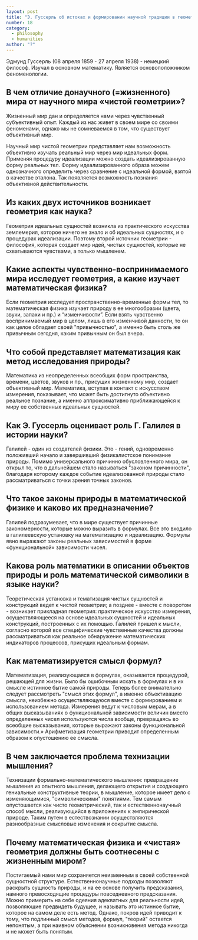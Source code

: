 ```yaml
---
layout: post
title: "Э. Гуссерль об истоках и формировании научной традиции в геометрии, о жизненном мире и математизации природы Галилеем (истоки, предпосылки и результаты математизации) (для математиков и физиков)"
number: 18
category:
  - philosophy
  - humanities
author: "?"
---
```


Эдмунд Гуссерль (08 апреля 1859 - 27 апреля 1938) - немецкий философ. Изучал в основном математику. Является основоположником феноменологии.

## В чем отличие донаучного (=жизненного) мира от научного мира «чистой геометрии»? 
Жизненный мир дан и определяется нами через чувственный субъективный опыт. Каждый из нас живет в своем мире со своими феноменами, однако мы не сомневаемся в том, что существует объективный мир.

Научный мир чистой геометрии представляет нам возможность объективно изучать реальный мир через мир идеальных форм. Применяя процедуру идеализации можно создать идеализированную форму реальных тел. Форму идеализированного образа можем однозначного определить через сравнение с идеальной формой, взятой в качестве эталона. Так появляется возможность познания объективной действительности.  

## Из каких двух источников возникает геометрия как наука? 
Геометрия идеальных сущностей возникла из практического искусства землемерия, которое ничего не знало и об идеальных сущностях, и о процедурах идеализации. Поэтому второй источник геометрии - философия, которая создает мир идей, чистых сущностей, которые не схватываются чувствами, а только мышленем.

## Какие аспекты чувственно-воспринимаемого мира исследует геометрия, а какие изучает математическая физика? 
Если геометрия исследует пространственно-временные  формы тел, то математическая физика изучает природу в ее многообразии (цвета, звуки, запахи и пр.) и “изменчивости”. Если взять чувственно воспринимаемый мир в целом, лишь в его изменчивой данности, то он как целое обладает своей "привычностью", а именно быть столь же привычным сегодня, каким привычным он был вчера.

## Что собой представляет математизация как метод исследования природы? 
Математика из неопределенных всеобщих форм пространства,  времени, цветов, звуков и пр., присущих жизненному мир, создает   объективный мир. Математика, вступая в контакт с искусством измерения, показывает, что может быть достигнуто объективно реальное познание, а именно аппроксимативно приближающейся к миру ее собственных идеальных сущностей.

## Как Э. Гуссерль оценивает роль Г. Галилея в истории науки? 
Галилей - один из  создателей физики. Это - гений, одновременно положивший начало и завершивший физикалистское понимание природы. Помимо универсального причинно обусловленного мира, он открыл то, что в дальнейшем стало называться "законом причинности", благодаря которому каждое событие идеализованной природы стало рассматриваться с точки зрения точных законов.

## Что такое законы природы в математической физике и каково их предназначение? 
Галилей подразумевает, что в мире существует причинные закономерности, которые можно  выразить в формулах. Все это входило в галилеевскую установку на математизацию и идеализацию. Формулы явно выражают законы реальных зависимостей в форме «функциональной» зависимости чисел. 

## Какова роль математики в описании объектов природы и роль математической символики в языке науки? 
Теоретическая установка и тематизация чистых сущностей и конструкций ведет к чистой геометрии; а позднее - вместе с поворотом - возникает прикладная геометрия: практическое искусство измерения, осуществляющееся на основе идеальных сущностей и идеальных конструкций, построенных с их помощью. Галилей пришел к мысли, согласно которой все специфические чувственные качества должны рассматриваться как реальное обнаружение математических индикаторов процессов, присущих идеальным формам.

## Как математизируется смысл формул? 
Математизация, реализующаяся в формулах, оказывается процедурой, решающей для жизни. Было бы ошибочным искать в формулах и в их смысле истинное бытие самой природы. Теперь более внимательно следует рассмотреть "смысл этих формул", а именно объективацию смысла, неизбежно осуществляющуюся вместе с формированием и использованием метода. Измерения ведут к числовым мерам, а в общих высказываниях о функциональной зависимости величин вместо определенных чисел используются числа вообще, превращаясь во всеобщие высказывания, которые выражают законы функциональной зависимости.» Арифметизация геометрии приводит определенным образом к опустошению ее смысла.

## В чем заключается проблема технизации мышления? 
Технизации формально-математического мышления: превращение мышления из опытного мышления, делающего открытия и создающего гениальные конструктивные теории, в мышление, которое имеет дело с изменяющимися, "символическими" понятиями. Тем самым опустошается как чисто геометрический, так и естественнонаучный способ мысли, реализующийся в приложениях к эмпирической природе. Таким путем в естествознании осуществляются разнообразные смысловые изменения и сокрытие смысла.

## Почему математическая физика и «чистая» геометрия должны быть соотнесены с жизненным миром? 
Постигаемый нами мир сохраняется неизменным в своей собственной сущностной структуре. Естественнонаучные подходы позволяют раскрыть сущность природы, и на ее основе получить предсказания, намного превосходящие процедуры повседневного предсказания. Можно примерить на себе одеяния адекватных для реальности идей, позволяющие предвидеть будущее, и называть это истинное бытие, которое на самом деле есть метод. Однако, покров идей приводит к тому, что подлинный смысл методов, формул, "теорий" остается непонятым, а при наивном объяснении возникновения метода никогда и не может быть понятым.

